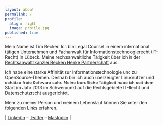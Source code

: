 ```yaml
---
layout: about
permalink: /
profile:
  align: right
  image: profile.jpg
published: true
---
```


Mein Name ist Tim Becker. Ich bin Legal Counsel in einem international tätigen Unternehmen und Fachanwalt für Informationstechnologierecht (IT-Recht) in Lübeck. Meine rechtsanwaltliche Tätigkeit über ich in der [Rechtsanwaltskanzlei Becker+Henke Partnerschaft](<https://becker-henke.de>) aus. 

Ich habe eine starke Affinität zur Informationstechnologie und zu OpenSource-Themen. Deshalb bin ich auch überzeugter Linuxnutzer und schätze freie Software sehr. Meine berufliche Tätigkeit habe ich seit dem Start im Jahr 2013 im Schwerpunkt auf die Rechtsgebiete IT-Recht und Datenschutzrecht ausgerichtet.

Mehr zu meiner Person und meinem Lebenslauf können Sie unter den folgenden Links erfahren.

| [LinkedIn](<https://www.linkedin.com/in/becker-tim/>) – [Twitter](<https://twitter.com/ra_tbecker>) – <a rel="me" href="https://digitalcourage.social/@timbecker">Mastodon</a> | 
